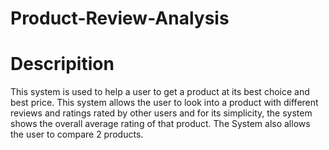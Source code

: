 # Product-Review-Analysis
<h1>Descripition </h1>
This system is used to help a user to get a product at its best choice and best price.
This system allows the user to look into a product with different reviews and ratings
rated by other users and for its simplicity, the system shows the overall average rating
of that product. The System also allows the user to compare 2 products.
